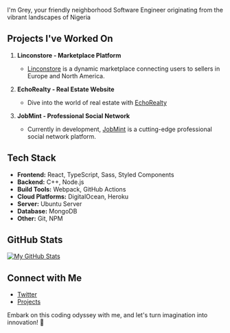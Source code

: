 I'm Grey, your friendly neighborhood Software Engineer originating from the vibrant landscapes of Nigeria 

## Projects I've Worked On

1. **Linconstore - Marketplace Platform**
   - [Linconstore](https://linconstore.com)  is a dynamic marketplace connecting users to sellers in Europe and North America.

2. **EchoRealty - Real Estate Website**
   - Dive into the world of real estate with [EchoRealty](https://test.echorealty.co) 

3. **JobMint - Professional Social Network**
   - Currently in development, [JobMint](#)  is a cutting-edge professional social network platform. 

## Tech Stack

- **Frontend:** React, TypeScript, Sass, Styled Components
- **Backend:** C++, Node.js
- **Build Tools:** Webpack, GitHub Actions
- **Cloud Platforms:** DigitalOcean, Heroku
- **Server:** Ubuntu Server
- **Database:** MongoDB
- **Other:** Git, NPM

## GitHub Stats

[![My GitHub Stats](https://github-readme-stats.vercel.app/api?username=B0bbycode&show_icons=true&count_private=true&show=contribs,prs&theme=radical)](https://github.com/B0bbycode)

## Connect with Me
- [Twitter](https://x.com/B0bbyode) 
- [Projects](https://linconwavesinnovation.com) 

Embark on this coding odyssey with me, and let's turn imagination into innovation! 🚀

